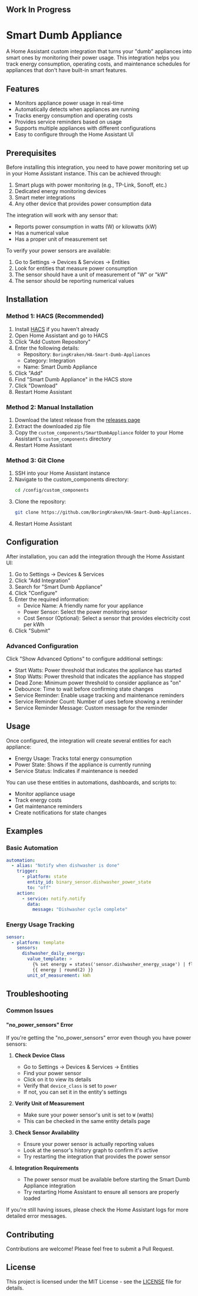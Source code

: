 ## Work In Progress

# Smart Dumb Appliance

A Home Assistant custom integration that turns your "dumb" appliances into smart ones by monitoring their power usage. This integration helps you track energy consumption, operating costs, and maintenance schedules for appliances that don't have built-in smart features.

## Features

- Monitors appliance power usage in real-time
- Automatically detects when appliances are running
- Tracks energy consumption and operating costs
- Provides service reminders based on usage
- Supports multiple appliances with different configurations
- Easy to configure through the Home Assistant UI

## Prerequisites

Before installing this integration, you need to have power monitoring set up in your Home Assistant instance. This can be achieved through:

1. Smart plugs with power monitoring (e.g., TP-Link, Sonoff, etc.)
2. Dedicated energy monitoring devices
3. Smart meter integrations
4. Any other device that provides power consumption data

The integration will work with any sensor that:
- Reports power consumption in watts (W) or kilowatts (kW)
- Has a numerical value
- Has a proper unit of measurement set

To verify your power sensors are available:
1. Go to Settings → Devices & Services → Entities
2. Look for entities that measure power consumption
3. The sensor should have a unit of measurement of "W" or "kW"
4. The sensor should be reporting numerical values

## Installation

### Method 1: HACS (Recommended)

1. Install [HACS](https://hacs.xyz/) if you haven't already
2. Open Home Assistant and go to HACS
3. Click "Add Custom Repository"
4. Enter the following details:
   - Repository: `BoringKraken/HA-Smart-Dumb-Appliances`
   - Category: Integration
   - Name: Smart Dumb Appliance
5. Click "Add"
6. Find "Smart Dumb Appliance" in the HACS store
7. Click "Download"
8. Restart Home Assistant

### Method 2: Manual Installation

1. Download the latest release from the [releases page](https://github.com/BoringKraken/HA-Smart-Dumb-Appliances/releases)
2. Extract the downloaded zip file
3. Copy the `custom_components/SmartDumbAppliance` folder to your Home Assistant's `custom_components` directory
4. Restart Home Assistant

### Method 3: Git Clone

1. SSH into your Home Assistant instance
2. Navigate to the custom_components directory:
   ```bash
   cd /config/custom_components
   ```
3. Clone the repository:
   ```bash
   git clone https://github.com/BoringKraken/HA-Smart-Dumb-Appliances.git SmartDumbAppliance
   ```
4. Restart Home Assistant

## Configuration

After installation, you can add the integration through the Home Assistant UI:

1. Go to Settings → Devices & Services
2. Click "Add Integration"
3. Search for "Smart Dumb Appliance"
4. Click "Configure"
5. Enter the required information:
   - Device Name: A friendly name for your appliance
   - Power Sensor: Select the power monitoring sensor
   - Cost Sensor (Optional): Select a sensor that provides electricity cost per kWh
6. Click "Submit"

### Advanced Configuration

Click "Show Advanced Options" to configure additional settings:

- Start Watts: Power threshold that indicates the appliance has started
- Stop Watts: Power threshold that indicates the appliance has stopped
- Dead Zone: Minimum power threshold to consider appliance as "on"
- Debounce: Time to wait before confirming state changes
- Service Reminder: Enable usage tracking and maintenance reminders
- Service Reminder Count: Number of uses before showing a reminder
- Service Reminder Message: Custom message for the reminder

## Usage

Once configured, the integration will create several entities for each appliance:

- Energy Usage: Tracks total energy consumption
- Power State: Shows if the appliance is currently running
- Service Status: Indicates if maintenance is needed

You can use these entities in automations, dashboards, and scripts to:
- Monitor appliance usage
- Track energy costs
- Get maintenance reminders
- Create notifications for state changes

## Examples

### Basic Automation

```yaml
automation:
  - alias: "Notify when dishwasher is done"
    trigger:
      - platform: state
        entity_id: binary_sensor.dishwasher_power_state
        to: "off"
    action:
      - service: notify.notify
        data:
          message: "Dishwasher cycle complete"
```

### Energy Usage Tracking

```yaml
sensor:
  - platform: template
    sensors:
      dishwasher_daily_energy:
        value_template: >
          {% set energy = states('sensor.dishwasher_energy_usage') | float %}
          {{ energy | round(2) }}
        unit_of_measurement: kWh
```

## Troubleshooting

### Common Issues

#### "no_power_sensors" Error

If you're getting the "no_power_sensors" error even though you have power sensors:

1. **Check Device Class**
   - Go to Settings → Devices & Services → Entities
   - Find your power sensor
   - Click on it to view its details
   - Verify that `device_class` is set to `power`
   - If not, you can set it in the entity's settings

2. **Verify Unit of Measurement**
   - Make sure your power sensor's unit is set to `W` (watts)
   - This can be checked in the same entity details page

3. **Check Sensor Availability**
   - Ensure your power sensor is actually reporting values
   - Look at the sensor's history graph to confirm it's active
   - Try restarting the integration that provides the power sensor

4. **Integration Requirements**
   - The power sensor must be available before starting the Smart Dumb Appliance integration
   - Try restarting Home Assistant to ensure all sensors are properly loaded

If you're still having issues, please check the Home Assistant logs for more detailed error messages.

## Contributing

Contributions are welcome! Please feel free to submit a Pull Request.

## License

This project is licensed under the MIT License - see the [LICENSE](LICENSE) file for details.
